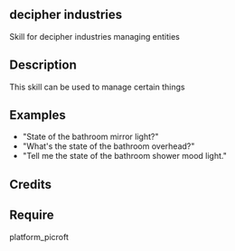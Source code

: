 ## decipher industries
Skill for decipher industries managing entities

## Description 
This skill can be used to manage certain things

## Examples 
* "State of the bathroom mirror light?"
* "What's the state of the bathroom overhead?"
* "Tell me the state of the bathroom shower mood light."

## Credits 

## Require 
platform_picroft 